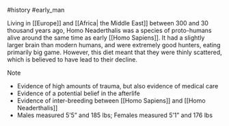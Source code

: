 #history #early_man 

Living in [[Europe]] and [[Africa| the Middle East]] between 300 and 30 thousand years ago, Homo Neaderthalis was a species of proto-humans alive around the same time as early [[Homo Sapiens]]. It had a slightly larger brain than modern humans, and were extremely good hunters, eating primarily big game. However, this diet meant that they were thinly scattered, which is believed to have lead to their decline. 
>[!note] 
>- Evidence of high amounts of trauma, but also evidence of medical care
>- Evidence of a potential belief in the afterlife
>- Evidence of inter-breeding between [[Homo Sapiens]] and [[Homo Neaderthalis]] 
>- Males measured 5’5” and 185 lbs; Females measured 5’1” and 176 lbs